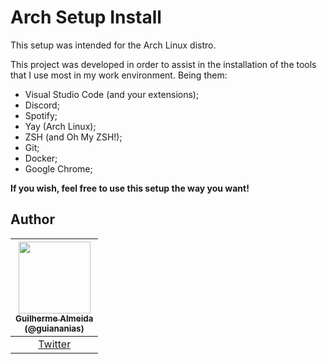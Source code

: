 # Arch Setup Install

This setup was intended for the Arch Linux distro.

This project was developed in order to assist in the installation of the tools 
that I use most in my work environment. Being them:

- Visual Studio Code (and your extensions);
- Discord;
- Spotify;
- Yay (Arch Linux);
- ZSH (and Oh My ZSH!);
- Git;
- Docker;
- Google Chrome;

**If you wish, feel free to use this setup the way you want!**

## Author

| [<img src="https://avatars2.githubusercontent.com/u/47952043?s=460&u=5a6916079cd87c57d1a6c1fe4d670f5d5d655c62&v=4" width=115><br><sub>Guilherme Almeida<br />(@guiananias)</sub>](https://github.com/guiananias) |
| :---: |
| [Twitter](https://twitter.com/noghartt) |
